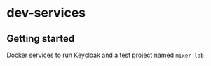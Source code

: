 # dev-services



## Getting started

Docker services to run Keycloak and a test project named `mixer-lab`